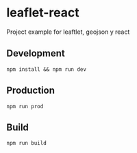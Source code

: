 # leaflet-react
Project example for leaftlet, geojson y react

## Development
```
npm install && npm run dev
```

## Production
```
npm run prod
```

## Build
```
npm run build
```
